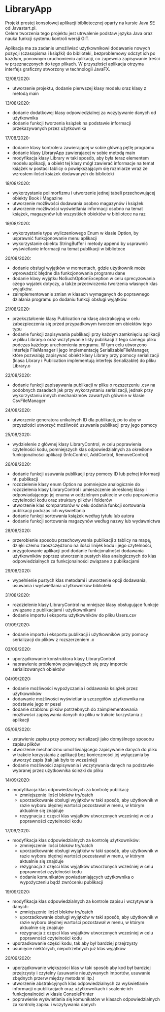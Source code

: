 # LibraryApp
Projekt prostej konsolowej aplikacji bibliotecznej oparty na kursie Java SE od Javastart.pl. <br>
Celem tworzenia tego projektu jest utrwalenie podstaw języka Java oraz nauka funkcji systemu kontroli wersji GIT.

Aplikacja ma za zadanie umożliwiać użytkownikowi dodawanie nowych pozycji (czasopisma i książki) do biblioteki, bezproblemowy odczyt ich po każdym, ponownym uruchomieniu aplikacji,
co zapewnia zapisywanie treści w przeznaczonych do tego plikach. 
W przyszłości aplikacja otrzyma interfejs graficzny stworzony w technologii JavaFX. 

12/08/2020:
- utworzenie projektu, dodanie pierwszej klasy modelu oraz klasy z metodą main

13/08/2020:
- dodanie dodatkowej klasy odpowiedzialnej za wczytywanie danych od użytkownika
- dodanie funkcji tworzenia książek na podstawie informacji przekazywanych przez użytkownika

17/08/2020:
- dodanie klasy kontrolera zawierającej w sobie główną pętlę programu
- dodanie klasy LibraryApp zawierajacej w sobie metodą main
- modyfikacja klasy Library w taki sposób, aby była teraz elementem modelu aplikacji, a obiekt tej klasy 
mógł zawierać informacje na temat książek w postaci tablicy o powiększającym się rozmiarze wraz ze wzrostem ilości 
ksiażek dodawanych do biblioteki

18/08/2020:
- wykorzystanie polimorfizmu i utworzenie jednej tabeli przechowującej obiekty Book i Magazine
- utworzenie możliwości dodawania osobno magazynów i książek
- utworzenie możliwości wyświetlania informacji osobno na temat książek, magazynów lub wszystkich obiektów 
w bibliotece na raz

19/08/2020:
- wykorzystanie typu wyliczeniowego Enum w klasie Option, by usprawnić funkcjonowanie menu aplikacji
- wykorzystanie obiektu StringBuffer i metody append by usprawnić wyświetlanie informacji na temat publikacji 
w bibliotece

20/08/2020:
- dodanie obsługi wyjątków w momentach, gdzie użytkownik może wprowadzić błędne dla funkcjonowania programu
dane
- dodanie klasy wyjątku NoSuchOptionException w celu sprecyzowania czego wyjatek dotyczy, a także przećwiczenia tworzenia
własnych klas wyjątków.
- zaimplementowanie zmian w klasach wymaganych do poprawnego działania programu po dodaniu funkcji obsługi wyjątków.

21/08/2020:
- przekształcenie klasy Publication na klasę abstrakcyjną w celu zabezpieczenia się przed przypadkowym
tworzeniem obiektów tego typu
- dodanie funkcji zapisywania publikacji przy każdym zamknięciu aplikacji w pliku Library.o oraz 
wczytywanie listy publikacji z tego samego pliku podczas każdego uruchomienia programu. W tym celu 
utworzono interfejs FileManager i jego implementację SerializableFileManager, które pozwalają
zapisywać obiekt klasy Library przy pomocy serializacji (klasa Library i Publication implementują
interfejs Serializable) do pliku Library.o 

22/08/2020:
- dodanie funkcji zapisaywania publikacji w pliku o rozszerzeniu .csv na podobnych zasadach jak przy wykorzystaniu
serializacji, jednak przy wykorzystaniu innych mechanizmów zawartych głównie w klasie CsvFileManager

24/08/2020:
- utworzenie generatora unikalnych ID dla publikacji, po to aby w przyszłości utworzyć możliwość 
usuwania publikacji przy jego pomocy

25/08/2020:
- wydzielenie z głównej klasy LibraryControl, w celu poprawienia czytelności kodu, pomniejszych klas odpowiedzialnych 
za określone funkcjonalności aplikacji (InfoControl, AddControl, RemoveControl)

26/08/2020:
- dodanie funkcji usuwania publikacji przy pomocy ID lub pełnej informacji nt. publikacji
- rozdzielenie klasy enum Option na pomniejsze analogicznie do rozdzielenia klasy LibraryControl i umieszczenie określonej
klasy i odpowiadającego jej enuma w oddzielnym pakiecie w celu poprawienia czytelności kodu oraz struktury plików i folderów
- utworzenie klas komparatorów w celu dodania funkcji sortowania publikacji podczas ich wyświetlania
- dodanie funkcji sortowania książek według tytułu lub autora
- dodanie funkcji sortowania magazynów według nazwy lub wydawnictwa 

28/08/2020:
- przerobienie sposobu przechowywania publikacji z tablicy na mapę, dzięki czemu zaoszczędzono na ilości linijek kodu i 
jego czytelności,
- przygotowanie aplikacji pod dodanie funkcjonalności dodawania użytkowników poprzez utworzenie pustych klas 
analogicznych do klas odpowiedzialnych za funkcjonalności związane z publikacjami

29/08/2020:
- wypełnienie pustych klas metodami i utworzenie opcji dodawania, usuwania i wyświetlania użytkowników biblioteki

31/08/2020:
- rozdzielenie klasy LibraryControl na mniejsze klasy obsługujące funkcje związane z publikacjami i użytkownikami
- dodanie importu i eksportu użytkowników do pliku Users.csv

01/09/2020:
- dodanie importu i eksportu publikacji i użytkowników przy pomocy serializacji do plików z rozszerzeniem .o 

02/09/2020:
- uporządkowanie konstruktora klasy LibraryControl
- naprawienie problemów pojawiających się przy imporcie serializowanych obiektów

04/09/2020:
- dodanie możliwości wypożyczania i oddawania książek przez użytkowników
- dodawanie możliwości wyświetlania szczegółów użytkownika na podstawie jego nr pesel
- dodanie szablonu plików potrzebnych do zaimplementowania możliwości zapisywania danych do pliku w trakcie
korzystania z aplikacji

05/09/2020:
- ustawienie zapisu przy pomocy serializacji jako domyślnego sposobu zapisu plików
- utworzenie mechanizmu umożliwiającego zapisywanie danych do pliku w trakcie korzystania z aplikacji bez
konieczności jej wyłączania by utworzyć zapis (tak jak było to wcześniej)
- dodanie możliwości zapisywania i wczytywania danych na podstawie wybranej przez użytkownika ściezki do pliku 

14/09/2020:
- modyfikacja klas odpowiedzialnych za kontrolę publikacj:
    * zmniejszenie ilości bloków try/catch
    * uporzadkowanie obsługi wyjątków w taki sposób, aby użytkownik w razie wyboru błędnej wartości pozostawał 
    w menu, w którym aktualnie się znajduje 
    * rezygnacja z częsci klas wyjątków utworzonych wcześniej w celu poprawności czytelności kodu
  
17/09/2020:
- modyfikacja klas odpowiedzialnych za kontrolę użytkowników:
    * zmniejszenie ilości bloków try/catch
    * uporzadkowanie obsługi wyjątków w taki sposób, aby użytkownik w razie wyboru błędnej wartości pozostawał 
    w menu, w którym aktualnie się znajduje 
    * rezygnacja z częsci klas wyjątków utworzonych wcześniej w celu poprawności czytelności kodu
    * dodanie komunikatów powiadamiających użytkownika o wypożyczeniu bądź zwróceniu publikacji 
    
19/09/2020:
- modyfikacja klas odpowiedzialnych za kontrole zapisu i wczytywania danych:
    * zmniejszenie ilości bloków try/catch
    * uporzadkowanie obsługi wyjątków w taki sposób, aby użytkownik w razie wyboru błędnej wartości pozostawał 
    w menu, w którym aktualnie się znajduje 
    * rezygnacja z częsci klas wyjątków utworzonych wcześniej w celu poprawności czytelności kodu
- uporzadkowanie części kodu, tak aby był bardziej przejrzysty
- usunięcie niektórych, niepotrzebnych już klas wyjątków

20/09/2020:
- uporządkowanie większości klas w taki sposób aby kod był bardziej przejrzysty i czytelny (usuwanie nieużywanych
importów, usuwanie zbędnych przerw między metodami itp.)
- utworzenie abstrakcyjnych klas odpowiedzialnych za wyświetlanie informacji o publikacjach oraz użytkownikach i 
scalenie ich funkcjonalności w klasie ConsolePrinter
- poprawienie wyświetlania się komunikatów w klasach odpowiedzialnych za kontrolę zapisu i wczytywania danych